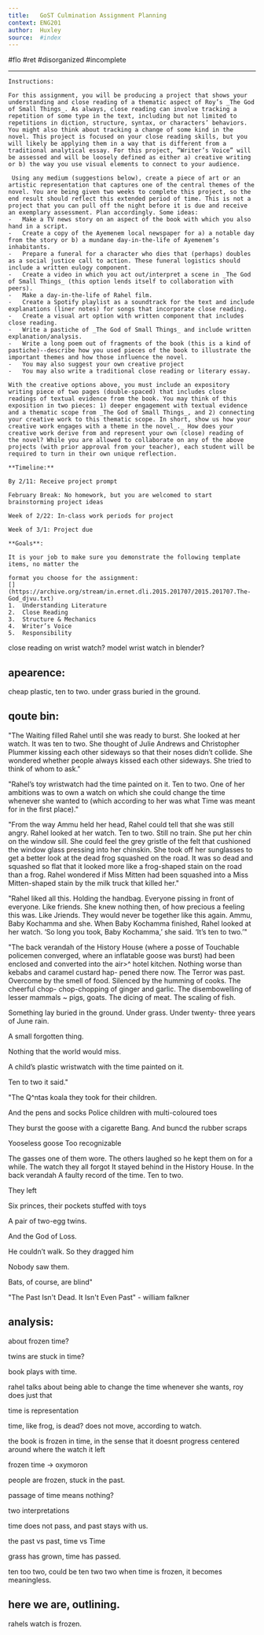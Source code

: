 ```yaml
---
title:   GoST Culmination Assignment Planning
context: ENG201
author:  Huxley
source:  #index
---
```


#flo #ret #disorganized #incomplete

---



```
Instructions: 

For this assignment, you will be producing a project that shows your understanding and close reading of a thematic aspect of Roy’s _The God of Small Things_. As always, close reading can involve tracking a repetition of some type in the text, including but not limited to repetitions in diction, structure, syntax, or characters’ behaviors. You might also think about tracking a change of some kind in the novel. This project is focused on your close reading skills, but you will likely be applying them in a way that is different from a traditional analytical essay. For this project, “Writer’s Voice” will be assessed and will be loosely defined as either a) creative writing or b) the way you use visual elements to connect to your audience.

 Using any medium (suggestions below), create a piece of art or an artistic representation that captures one of the central themes of the novel. You are being given two weeks to complete this project, so the end result should reflect this extended period of time. This is not a project that you can pull off the night before it is due and receive an exemplary assessment. Plan accordingly. Some ideas: 
-   Make a TV news story on an aspect of the book with which you also hand in a script.
-   Create a copy of the Ayemenem local newspaper for a) a notable day from the story or b) a mundane day-in-the-life of Ayemenem’s inhabitants.
-   Prepare a funeral for a character who dies that (perhaps) doubles as a social justice call to action. These funeral logistics should include a written eulogy component.
-   Create a video in which you act out/interpret a scene in _The God of Small Things_ (this option lends itself to collaboration with peers).
-   Make a day-in-the-life of Rahel film.
-   Create a Spotify playlist as a soundtrack for the text and include explanations (liner notes) for songs that incorporate close reading.
-   Create a visual art option with written component that includes close reading.
-   Write a pastiche of _The God of Small Things_ and include written explanation/analysis.
-   Write a long poem out of fragments of the book (this is a kind of pastiche)--describe how you used pieces of the book to illustrate the important themes and how those influence the novel.
-   You may also suggest your own creative project
-   You may also write a traditional close reading or literary essay.

With the creative options above, you must include an expository writing piece of two pages (double-spaced) that includes close readings of textual evidence from the book. You may think of this exposition in two pieces: 1) deeper engagement with textual evidence and a thematic scope from _The God of Small Things_, and 2) connecting your creative work to this thematic scope. In short, show us how your creative work engages with a theme in the novel_._ How does your creative work derive from and represent your own (close) reading of the novel? While you are allowed to collaborate on any of the above projects (with prior approval from your teacher), each student will be required to turn in their own unique reflection.

**Timeline:**

By 2/11: Receive project prompt

February Break: No homework, but you are welcomed to start brainstorming project ideas

Week of 2/22: In-class work periods for project

Week of 3/1: Project due

**Goals**:

It is your job to make sure you demonstrate the following template items, no matter the

format you choose for the assignment:
[](https://archive.org/stream/in.ernet.dli.2015.201707/2015.201707.The-God_djvu.txt)
1.  Understanding Literature
2.  Close Reading
3.  Structure & Mechanics
4.  Writer’s Voice
5.  Responsibility
```



close reading on wrist watch? model wrist watch in blender?



## apearence:
cheap plastic, ten to two. under grass buried in the ground.


## qoute bin: 

"The Waiting filled Rahel until she was ready to burst. She
looked at her watch. It was ten to two. She thought of Julie 
Andrews and Christopher Plummer kissing each other sideways 
so that their noses didn’t collide. She wondered whether people 
always kissed each other sideways. She tried to think of whom 
to ask."

"Rahel’s toy wristwatch had the time painted on it. Ten to 
two. One of her ambitions was to own a watch on which she 
could change the time whenever she wanted to (which according 
to her was what Time was meant for in the first place)."


"From the way Ammu held her head, Rahel could tell that 
she was still angry. Rahel looked at her watch. Ten to two. Still 
no train. She put her chin on the window sill. She could feel 
the grey gristle of the felt that cushioned the window glass 
pressing into her chinskin. She took off her sunglasses to get a 
better look at the dead frog squashed on the road. It was so 
dead and squashed so flat that it looked more like a frog-shaped 
stain on the road than a frog. Rahel wondered if Miss Mitten 
had been squashed into a Miss Mitten-shaped stain by the milk 
truck that killed her."

"Rahel liked all this. Holding the handbag. Everyone pissing 
in front of everyone. Like friends. She knew nothing then, of 
how precious a feeling this was. Like Jriends. They would never 
be together like this again. Ammu, Baby Kochamma and she. 
When Baby Kochamma finished, Rahel looked at her watch. 
‘So long you took, Baby Kochamma,’ she said. ‘It’s ten to two.’"

"The back verandah of the History House (where a posse of 
Touchable policemen converged, where an inflatable goose was 
burst) had been enclosed and converted into the air>^ hotel 
kitchen. Nothing worse than kebabs and caramel custard hap- 
pened there now. The Terror was past. Overcome by the smell 
of food. Silenced by the humming of cooks. The cheerful chop- 
chop-chopping of ginger and garlic. The disembowelling of 
lesser mammals ~ pigs, goats. The dicing of meat. The scaling 
of fish. 

Something lay buried in the ground. Under grass. Under 
twenty- three years of June rain. 

A small forgotten thing. 

Nothing that the world would miss. 

A child’s plastic wristwatch with the time painted on it. 

Ten to two it said."



"The Q^ntas koala they took for their children. 

And the pens and socks Police children with multi-coloured 
toes 

They burst the goose with a cigarette Bang. And buncd the 
rubber scraps 

Yooseless goose Too recognizable 

The gasses one of them wore. The others laughed so he kept 
them on for a while. The watch they all forgot It stayed behind 
in the History House. In the back verandah A faulty record of 
the time. Ten to two. 

They left 

Six princes, their pockets stuffed with toys 

A pair of two-egg twins. 

And the God of Loss. 

He couldn’t walk. So they dragged him 

Nobody saw them. 

Bats, of course, are blind"


"The Past Isn't Dead. It Isn't Even Past" - william falkner


## analysis:


about frozen time? 

twins are stuck in time?

book plays with time. 

rahel talks about being able to change the time whenever she wants, roy does just that


time is representation

time, like frog, is dead? does not move, according to watch.


the book is frozen in time, in the sense that it doesnt progress
centered around where the watch it left


frozen time -> oxymoron


people are frozen, stuck in the past. 

passage of time means nothing?







two interpretations 

time does not pass, and past stays with us.

the past vs past, time vs Time


grass has grown, time has passed.



ten too two, could be ten two two
when time is frozen, it becomes meaningless.



## here we are, outlining.

rahels watch is frozen.































